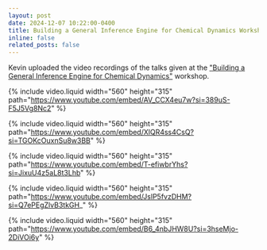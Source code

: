 ```yaml
---
layout: post
date: 2024-12-07 10:22:00-0400
title: Building a General Inference Engine for Chemical Dynamics Workshop - videos are online!
inline: false
related_posts: false
---
```


Kevin uploaded the video recordings of the talks given at the ["Building a General Inference Engine for Chemical Dynamics"](https://www.youtube.com/playlist?list=PLchtTr-74Q0JL_ep5Q3Bv4XBn9GGnw81f) workshop.


{% include video.liquid width="560" height="315" path="https://www.youtube.com/embed/AV_CCX4eu7w?si=389uS-F5J5Vg8Nc2" %}

{% include video.liquid width="560" height="315" path="https://www.youtube.com/embed/XlQR4ss4CsQ?si=TGOKcOuxnSu8w3BB" %}

{% include video.liquid width="560" height="315" path="https://www.youtube.com/embed/T-efiwbrYhs?si=JixuU4z5aL8t3Lhb" %}

{% include video.liquid width="560" height="315" path="https://www.youtube.com/embed/JslP5fvzDHM?si=Q7ePEgZlvB3tkGH_" %}

{% include video.liquid width="560" height="315" path="https://www.youtube.com/embed/B6_4nbJHW8U?si=3hseMjo-2DiVOi6y" %}
